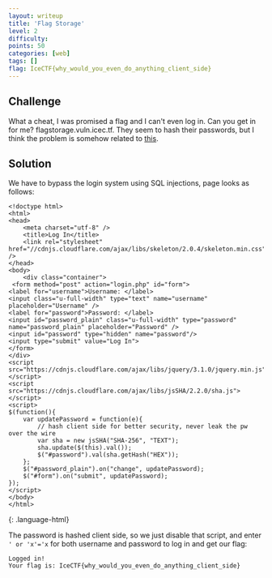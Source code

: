 ```yaml
---
layout: writeup
title: 'Flag Storage'
level: 2
difficulty:
points: 50
categories: [web]
tags: []
flag: IceCTF{why_would_you_even_do_anything_client_side}
---
```

## Challenge

What a cheat, I was promised a flag and I can't even log in. Can you get
in for me? flagstorage.vuln.icec.tf. They seem to hash their passwords,
but I think the problem is somehow related to [this][1].

## Solution

We have to bypass the login system using SQL injections, page looks as
follows:

    <!doctype html>
    <html>
    <head>
        <meta charset="utf-8" />
        <title>Log In</title>
        <link rel="stylesheet" href="//cdnjs.cloudflare.com/ajax/libs/skeleton/2.0.4/skeleton.min.css" />
    </head>
    <body>
        <div class="container">
     <form method="post" action="login.php" id="form">
    <label for="username">Username: </label>
    <input class="u-full-width" type="text" name="username" placeholder="Username" />
    <label for="password">Password: </label>
    <input id="password_plain" class="u-full-width" type="password" name="password_plain" placeholder="Password" />
    <input id="password" type="hidden" name="password"/>
    <input type="submit" value="Log In">
    </form>
    </div>
    <script src="https://cdnjs.cloudflare.com/ajax/libs/jquery/3.1.0/jquery.min.js"></script>
    <script src="https://cdnjs.cloudflare.com/ajax/libs/jsSHA/2.2.0/sha.js"></script>
    <script>
    $(function(){
        var updatePassword = function(e){
            // hash client side for better security, never leak the pw over the wire
            var sha = new jsSHA("SHA-256", "TEXT");
            sha.update($(this).val());
            $("#password").val(sha.getHash("HEX"));
        };
        $("#password_plain").on("change", updatePassword);
        $("#form").on("submit", updatePassword);
    });
    </script>
    </body>
    </html>
{: .language-html}

The password is hashed client side, so we just disable that script, and
enter `' or 'x'='x` for both username and password to log in and get our
flag:

    Logged in!
    Your flag is: IceCTF{why_would_you_even_do_anything_client_side}


[1]: https://en.wikipedia.org/wiki/SQL_injection
